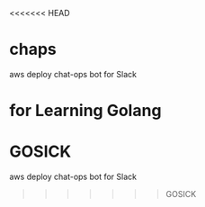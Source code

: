 <<<<<<< HEAD
# chaps
aws deploy chat-ops bot for Slack


for Learning Golang
=======
# GOSICK
aws deploy chat-ops bot for Slack

>>>>>>> GOSICK
